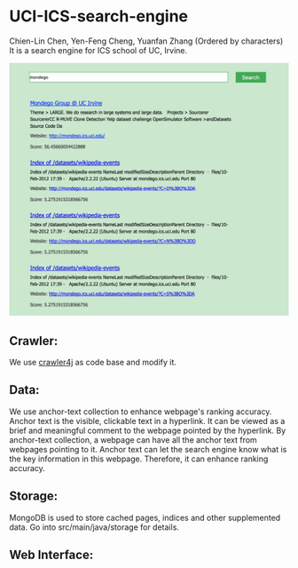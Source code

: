 # UCI-ICS-search-engine
Chien-Lin Chen, Yen-Feng Cheng, Yuanfan Zhang (Ordered by characters)
It is a search engine for ICS school of UC, Irvine.

![alt tag](https://raw.githubusercontent.com/YenF/UCI-ICS-search-engine/maven/WebInterface.png)

## Crawler:
We use [crawler4j](https://github.com/yasserg/crawler4j) as code base and modify it.

## Data:
We use anchor-text collection to enhance webpage's ranking accuracy. Anchor text is the visible, clickable text in a hyperlink. It can be viewed as a brief and meaningful comment to the webpage pointed by the hyperlink. By anchor-text collection, a webpage can have all the anchor text from webpages pointing to it. Anchor text can let the search engine know what is the key information in this webpage. Therefore, it can enhance ranking accuracy. 

## Storage: 
MongoDB is used to store cached pages, indices and other supplemented data. Go into src/main/java/storage for details.

## Web Interface:
